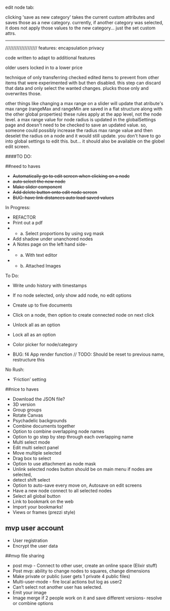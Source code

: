edit node tab:

clicking 'save as new category' takes the current custom attributes and saves
those as a new category. 
currently, if another category was selected,
it does not apply those values to the new category... just the set custom attrs.

---


 ////////////////////
features:
encapsulation
privacy


code written to adapt to additional features

older users locked in to a lower price

technique of only transferring checked edited items
to prevent from other items that were
experimented with but then disabled. this step
can discard that data and only select the wanted
changes. plucks those only and overwrites those.

other things like changing a max range on a slider
will update that atribute's max range (rangeMax and rangeMin
are saved in a flat structure along with the other global
properties) these rules apply at the app level,
not the node level. a max range value for node radius
is updated in the globalSettings page and doesn't
need to be checked to save an updated value.
so, someone could possibly increase the radius max range value
and then deselet the radius on a node and it would still update.
you don't have to go into global settings to edit this.
but... it should also be available on the globel edit
screen.



####TO DO:

##need to haves
+ ~~Automatically go to edit screen when clicking on a node~~
+ ~~auto select the new node~~
+ ~~Make slider component~~
+ ~~Add delete button onto edit node screen~~
+ ~~BUG: have link distances auto load saved values~~

In Progress:
+ REFACTOR
+ Print out a pdf
+  - a. Select proportions by using svg mask
+ Add shadow under unanchored nodes
+ A Notes page on the left hand side- 
+  - a. With text editor
+  - b. Attached Images

To Do:
+ Write undo history with timestamps
+ If no node selected, only show add node, no edit options
+ Create up to five documents
+ Click on a node, then option to create connected node on next click
+ Unlock all as an option
+ Lock all as an option
+ Color picker for node/category

+ BUG:  f4 App render  function        // TODO: Should be reset to previous name, restructure this


No Rush:
+ ‘Friction’ setting



##nice to haves
+ Download the JSON file?
+ 3D version
+ Group groups
+ Rotate Canvas
+ Psychadelic backgrounds
+ Combine documents together
+ Option to combine overlapping node names
+ Option to go step by step through each overlapping name
+ Multi select mode
+ Edit multi select panel
+ Move multiple selected
+ Drag box to select
+ Option to use attachment as node mask
+ Unlink selected nodes button should be on main menu if nodes are selected,
+ detect shift select
+ Option to auto-save every move on, Autosave on edit screens
+ Have a new node connect to all selected nodes
+ Select all global button
+ Link to bookmark on the web
+ Import your bookmarks!
+ Views or frames (prezzi style)

## mvp user account
+ User registration
+ Encrypt the user data

##mvp file sharing

+ post mvp - Connect to other user, create an online space (Elixir stuff)
+ Post mvp: ability to change nodes to squares, change dimensions
+ Make private or public (user gets 1 private 4 public files)
+ Multi-user-mode - fire local actions but log as user2
+ Can’t select not another user has selected.
+ Emit your image
+ Image merge  if 2 people work on it and save different versions- resolve or combine options


